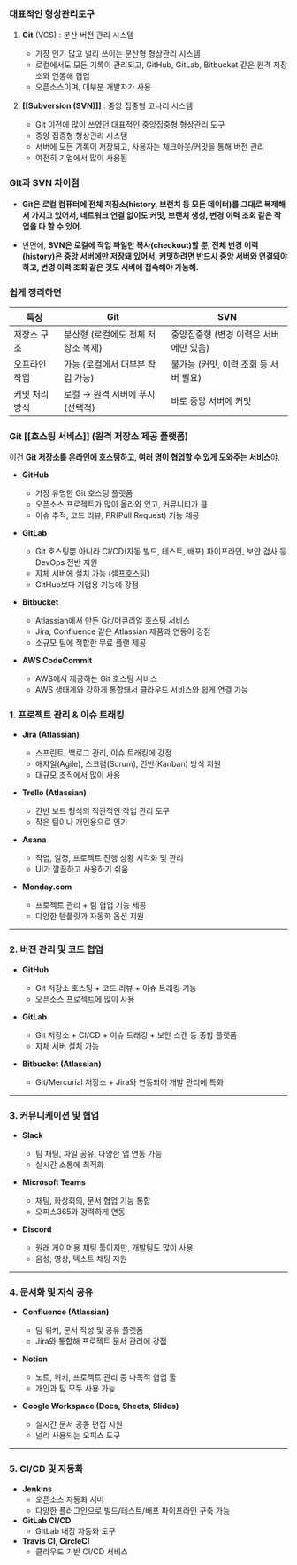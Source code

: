 ### 대표적인 형상관리도구

1. **Git** (VCS) : 분산 버전 관리 시스템
    
    - 가장 인기 많고 널리 쓰이는 분산형 형상관리 시스템
    - 로컬에서도 모든 기록이 관리되고, GitHub, GitLab, Bitbucket 같은 원격 저장소와 연동해 협업
    - 오픈소스이며, 대부분 개발자가 사용
        
2. **[[Subversion (SVN)]]** : 중앙 집중형 고나리 시스템
	- Git 이전에 많이 쓰였던 대표적인 중앙집중형 형상관리 도구
    - 중앙 집중형 형상관리 시스템
    - 서버에 모든 기록이 저장되고, 사용자는 체크아웃/커밋을 통해 버전 관리
    - 여전히 기업에서 많이 사용됨


### GIt과 SVN 차이점

- **Git은 로컬 컴퓨터에 전체 저장소(history, 브랜치 등 모든 데이터)를 그대로 복제해서 가지고 있어서, 네트워크 연결 없이도 커밋, 브랜치 생성, 변경 이력 조회 같은 작업을 다 할 수 있어.**
    
- 반면에, **SVN은 로컬에 작업 파일만 복사(checkout)할 뿐, 전체 변경 이력(history)은 중앙 서버에만 저장돼 있어서, 커밋하려면 반드시 중앙 서버와 연결돼야 하고, 변경 이력 조회 같은 것도 서버에 접속해야 가능해.**

### 쉽게 정리하면

| 특징       | Git                  | SVN                     |
| -------- | -------------------- | ----------------------- |
| 저장소 구조   | 분산형 (로컬에도 전체 저장소 복제) | 중앙집중형 (변경 이력은 서버에만 있음)  |
| 오프라인 작업  | 가능 (로컬에서 대부분 작업 가능)  | 불가능 (커밋, 이력 조회 등 서버 필요) |
| 커밋 처리 방식 | 로컬 → 원격 서버에 푸시(선택적)  | 바로 중앙 서버에 커밋            |

### **Git [[호스팅 서비스]] (원격 저장소 제공 플랫폼)**

이건 **Git 저장소를 온라인에 호스팅하고, 여러 명이 협업할 수 있게 도와주는 서비스**야.

- **GitHub**
    
    - 가장 유명한 Git 호스팅 플랫폼
    - 오픈소스 프로젝트가 많이 올라와 있고, 커뮤니티가 큼
    - 이슈 추적, 코드 리뷰, PR(Pull Request) 기능 제공
        
- **GitLab**
    
    - Git 호스팅뿐 아니라 CI/CD(자동 빌드, 테스트, 배포) 파이프라인, 보안 검사 등 DevOps 전반 지원
    - 자체 서버에 설치 가능 (셀프호스팅)
    - GitHub보다 기업용 기능에 강점
        
- **Bitbucket**
    
    - Atlassian에서 만든 Git/머큐리얼 호스팅 서비스
    - Jira, Confluence 같은 Atlassian 제품과 연동이 강점
    - 소규모 팀에 적합한 무료 플랜 제공
        
- **AWS CodeCommit**
    
    - AWS에서 제공하는 Git 호스팅 서비스
    - AWS 생태계와 강하게 통합돼서 클라우드 서비스와 쉽게 연결 가능


### 1. **프로젝트 관리 & 이슈 트래킹**

- **Jira (Atlassian)**
    - 스프린트, 백로그 관리, 이슈 트래킹에 강점
    - 애자일(Agile), 스크럼(Scrum), 칸반(Kanban) 방식 지원
    - 대규모 조직에서 많이 사용
- **Trello (Atlassian)**
    - 칸반 보드 형식의 직관적인 작업 관리 도구
    - 작은 팀이나 개인용으로 인기
- **Asana**
    - 작업, 일정, 프로젝트 진행 상황 시각화 및 관리
    - UI가 깔끔하고 사용하기 쉬움
        
- **Monday.com**
    - 프로젝트 관리 + 팀 협업 기능 제공
    - 다양한 템플릿과 자동화 옵션 지원
        

---

### 2. **버전 관리 및 코드 협업**

- **GitHub**
    - Git 저장소 호스팅 + 코드 리뷰 + 이슈 트래킹 기능
    - 오픈소스 프로젝트에 많이 사용
        
- **GitLab**
    - Git 저장소 + CI/CD + 이슈 트래킹 + 보안 스캔 등 종합 플랫폼
    - 자체 서버 설치 가능
        
- **Bitbucket (Atlassian)**
    - Git/Mercurial 저장소 + Jira와 연동되어 개발 관리에 특화
        

---

### 3. **커뮤니케이션 및 협업**

- **Slack**
    - 팀 채팅, 파일 공유, 다양한 앱 연동 가능
    - 실시간 소통에 최적화
        
- **Microsoft Teams**
    - 채팅, 화상회의, 문서 협업 기능 통합
    - 오피스365와 강력하게 연동
        
- **Discord**
    - 원래 게이머용 채팅 툴이지만, 개발팀도 많이 사용
    - 음성, 영상, 텍스트 채팅 지원
        

---

### 4. **문서화 및 지식 공유**

- **Confluence (Atlassian)**
    - 팀 위키, 문서 작성 및 공유 플랫폼
    - Jira와 통합해 프로젝트 문서 관리에 강점
        
- **Notion**
    - 노트, 위키, 프로젝트 관리 등 다목적 협업 툴
    - 개인과 팀 모두 사용 가능
        
- **Google Workspace (Docs, Sheets, Slides)**
    - 실시간 문서 공동 편집 지원
    - 널리 사용되는 오피스 도구
        

---

### 5. **CI/CD 및 자동화**

- **Jenkins**
    - 오픈소스 자동화 서버
    - 다양한 플러그인으로 빌드/테스트/배포 파이프라인 구축 가능
- **GitLab CI/CD**
    - GitLab 내장 자동화 도구
- **Travis CI, CircleCI**
    - 클라우드 기반 CI/CD 서비스